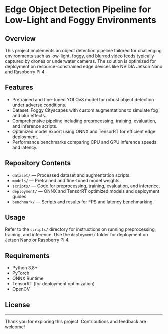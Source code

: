 # Edge Object Detection Pipeline for Low-Light and Foggy Environments

## Overview
This project implements an object detection pipeline tailored for challenging environments such as low-light, foggy, and blurred video feeds typically captured by drones or underwater cameras. The solution is optimized for deployment on resource-constrained edge devices like NVIDIA Jetson Nano and Raspberry Pi 4.

## Features
- Pretrained and fine-tuned YOLOv8 model for robust object detection under adverse conditions.
- Dataset: Foggy Cityscapes with custom augmentations to simulate fog and blur effects.
- Comprehensive pipeline including preprocessing, training, evaluation, and inference scripts.
- Optimized model export using ONNX and TensorRT for efficient edge deployment.
- Performance benchmarks comparing CPU and GPU inference speeds and latency.

## Repository Contents
- `dataset/` — Processed dataset and augmentation scripts.
- `models/` — Pretrained and fine-tuned model weights.
- `scripts/` — Code for preprocessing, training, evaluation, and inference.
- `deployment/` — ONNX and TensorRT optimized models and deployment guides.
- `benchmark/` — Scripts and results for FPS and latency benchmarking.

## Usage
Refer to the `scripts/` directory for instructions on running preprocessing, training, and inference. Use the `deployment/` folder for deployment on Jetson Nano or Raspberry Pi 4.

## Requirements
- Python 3.8+
- PyTorch
- ONNX Runtime
- TensorRT (for deployment optimization)
- OpenCV

## License

---

Thank you for exploring this project. Contributions and feedback are welcome!
